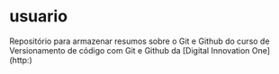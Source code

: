 # usuario
Repositório para armazenar resumos sobre o Git e Github do curso de Versionamento de código com Git e Github da [Digital Innovation One] (http:)
